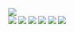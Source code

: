 ![](https://raw.githubusercontent.com/yaim0425/zzzYAIM0425-0600-free-minerals/main/Doc/base/(1).png)  
![](https://raw.githubusercontent.com/yaim0425/zzzYAIM0425-0600-free-minerals/main/Doc/base/(2).png)
![](https://raw.githubusercontent.com/yaim0425/zzzYAIM0425-0600-free-minerals/main/Doc/base/(3).png)
![](https://raw.githubusercontent.com/yaim0425/zzzYAIM0425-0600-free-minerals/main/Doc/base/(4).png)
![](https://raw.githubusercontent.com/yaim0425/zzzYAIM0425-0600-free-minerals/main/Doc/base/(5).png)
![](https://raw.githubusercontent.com/yaim0425/zzzYAIM0425-0600-free-minerals/main/Doc/base/(6).png)
![](https://raw.githubusercontent.com/yaim0425/zzzYAIM0425-0600-free-minerals/main/Doc/base/(7).png)
